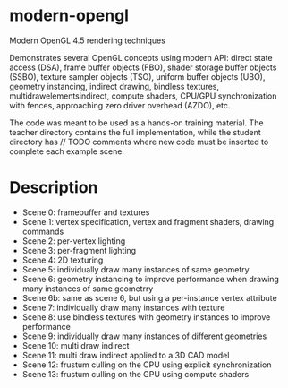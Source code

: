# modern-opengl
Modern OpenGL 4.5 rendering techniques

Demonstrates several OpenGL concepts using modern API: direct state access (DSA), frame buffer objects (FBO), shader storage buffer objects (SSBO), texture sampler objects (TSO), uniform buffer objects (UBO), geometry instancing, indirect drawing, bindless textures, multidrawelementsindirect, compute shaders, CPU/GPU synchronization with fences, approaching zero driver overhead (AZDO), etc.

The code was meant to be used as a hands-on training material. The teacher directory contains the full implementation, while the student directory has // TODO comments where new code must be inserted to complete each example scene.

# Description

* Scene 0: framebuffer and textures
* Scene 1: vertex specification, vertex and fragment shaders, drawing commands
* Scene 2: per-vertex lighting
* Scene 3: per-fragment lighting
* Scene 4: 2D texturing
* Scene 5: individually draw many instances of same geometry
* Scene 6: geometry instancing to improve performance when drawing many instances of same geometrry
* Scene 6b: same as scene 6, but using a per-instance vertex attribute
* Scene 7: individually draw many instances with texture
* Scene 8: use bindless textures with geometry instances to improve performance
* Scene 9: individually draw many instances of different geometries
* Scene 10: multi draw indirect
* Scene 11: multi draw indirect applied to a 3D CAD model
* Scene 12: frustum culling on the CPU using explicit synchronization
* Scene 13: frustum culling on the GPU using compute shaders
